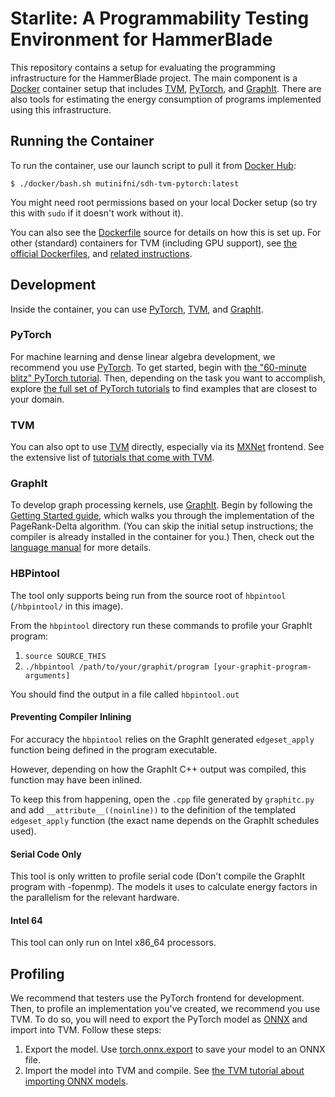 Starlite: A Programmability Testing Environment for HammerBlade
===============================================================

This repository contains a setup for evaluating the programming infrastructure for the HammerBlade project.
The main component is a [Docker][] container setup that includes [TVM][], [PyTorch][], and [GraphIt][].
There are also tools for estimating the energy consumption of programs implemented using this infrastructure.

[tvm]: https://tvm.ai
[pytorch]: https://pytorch.org
[graphit]: http://graphit-lang.org
[docker]: https://www.docker.com


Running the Container
---------------------

To run the container, use our launch script to pull it from [Docker Hub][hub]:

    $ ./docker/bash.sh mutinifni/sdh-tvm-pytorch:latest

You might need root permissions based on your local Docker setup (so try this with `sudo` if it doesn't work without it).

[hub]: https://hub.docker.com
[dockerfile]: https://github.com/Mutinifni/hb_starlite/blob/master/docker/Dockerfile

You can also see the [Dockerfile][] source for details on how this is set up.
For other (standard) containers for TVM (including GPU support), see
[the official Dockerfiles](https://github.com/dmlc/tvm/tree/master/docker), and [related instructions](https://docs.tvm.ai/install/docker.html).


Development
-----------

Inside the container, you can use [PyTorch][], [TVM][], and [GraphIt][].

### PyTorch

For machine learning and dense linear algebra development, we recommend you use [PyTorch][].
To get started, begin with [the "60-minute blitz" PyTorch tutorial](https://pytorch.org/tutorials/beginner/deep_learning_60min_blitz.html).
Then, depending on the task you want to accomplish, explore [the full set of PyTorch tutorials](https://pytorch.org/tutorials/) to find examples that are closest to your domain.

### TVM

You can also opt to use [TVM][] directly, especially via its [MXNet][] frontend.
See the extensive list of [tutorials that come with TVM][tvm-tut].

[tvm-tut]: https://docs.tvm.ai/tutorials/
[mxnet]: https://mxnet.apache.org

### GraphIt

To develop graph processing kernels, use [GraphIt][].
Begin by following the [Getting Started guide](http://graphit-lang.org/getting-started), which walks you through the implementation of the PageRank-Delta algorithm.
(You can skip the initial setup instructions; the compiler is already installed in the container for you.)
Then, check out the [language manual](http://graphit-lang.org/language) for more details.

### HBPintool

The tool only supports being run from the source root of `hbpintool` (`/hbpintool/` in this image).

From the `hbpintool` directory run these commands to profile your GraphIt program:

1. `source SOURCE_THIS`
2. `./hbpintool /path/to/your/graphit/program [your-graphit-program-arguments]`

You should find the output in a file called `hbpintool.out`

#### Preventing Compiler Inlining 

For accuracy the `hbpintool` relies on the GraphIt generated `edgeset_apply` function being defined in the program executable.

However, depending on how the GraphIt C++ output was compiled, this function may have been inlined.

To keep this from happening, open the `.cpp` file generated by `graphitc.py` and add `__attribute__((noinline))` to the definition 
of the templated `edgeset_apply` function (the exact name depends on the GraphIt schedules used).

#### Serial Code Only
This tool is only written to profile serial code (Don't compile the GraphIt program with -fopenmp).
The models it uses to calculate energy factors in the parallelism for the relevant hardware.

#### Intel 64
This tool can only run on Intel x86_64 processors.

Profiling
---------

We recommend that testers use the PyTorch frontend for development.
Then, to profile an implementation you've created, we recommend you use TVM.
To do so, you will need to export the PyTorch model as [ONNX][] and import into TVM.
Follow these steps:

1. Export the model. Use [torch.onnx.export](https://pytorch.org/docs/master/onnx.html) to save your model to an ONNX file.
2. Import the model into TVM and compile. See [the TVM tutorial about importing ONNX models](https://docs.tvm.ai/tutorials/frontend/from_onnx.html#sphx-glr-tutorials-frontend-from-onnx-py).

[onnx]: https://onnx.ai

